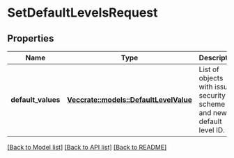 # SetDefaultLevelsRequest

## Properties

Name | Type | Description | Notes
------------ | ------------- | ------------- | -------------
**default_values** | [**Vec<crate::models::DefaultLevelValue>**](DefaultLevelValue.md) | List of objects with issue security scheme ID and new default level ID. | 

[[Back to Model list]](../README.md#documentation-for-models) [[Back to API list]](../README.md#documentation-for-api-endpoints) [[Back to README]](../README.md)


